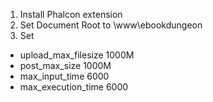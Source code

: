 1. Install Phalcon extension
2. Set Document Root to \www\ebookdungeon
3. Set
+ upload_max_filesize 1000M
+ post_max_size 1000M
+ max_input_time 6000
+ max_execution_time 6000
